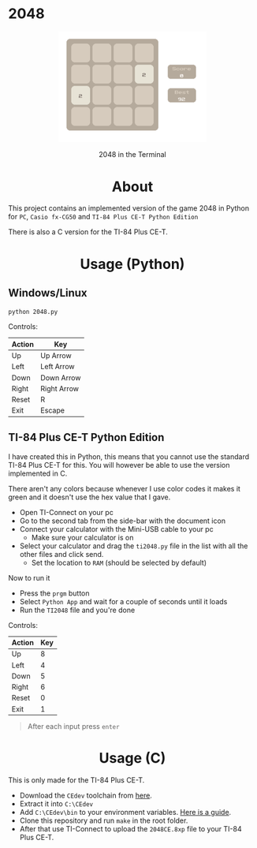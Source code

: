 # 2048

<p align="center">
  <img src="https://raw.githubusercontent.com/sten-code/2048/master/board.png" width="300">
  <p align="center">
    2048 in the Terminal
  </p>
</p>

<h1 align="center">About</h1>

This project contains an implemented version of the game 2048 in Python for `PC`, `Casio fx-CG50` and `TI-84 Plus CE-T Python Edition`

There is also a C version for the TI-84 Plus CE-T.


<h1 align="center">Usage (Python)</h1>

## Windows/Linux

```console
python 2048.py
```

Controls:

| Action | Key         |
| ------ | ----------- |
| Up     | Up Arrow    |
| Left   | Left Arrow  |
| Down   | Down Arrow  |
| Right  | Right Arrow |
| Reset  | R           |
| Exit   | Escape      |

## TI-84 Plus CE-T Python Edition

I have created this in Python, this means that you cannot use the standard TI-84 Plus CE-T for this. You will however be able to use the version implemented in C.

There aren't any colors because whenever I use color codes it makes it green and it doesn't use the hex value that I gave.

-   Open TI-Connect on your pc
-   Go to the second tab from the side-bar with the document icon
-   Connect your calculator with the Mini-USB cable to your pc
    -   Make sure your calculator is on
-   Select your calculator and drag the `ti2048.py` file in the list with all the other files and click send.
    -   Set the location to `RAM` (should be selected by default)

Now to run it

-   Press the `prgm` button
-   Select `Python App` and wait for a couple of seconds until it loads
-   Run the `TI2048` file and you're done

Controls:

| Action | Key |
| ------ | --- |
| Up     | 8   |
| Left   | 4   |
| Down   | 5   |
| Right  | 6   |
| Reset  | 0   |
| Exit   | 1   |

> After each input press `enter`

<h1 align="center">Usage (C)</h1>

This is only made for the TI-84 Plus CE-T.

- Download the `CEdev` toolchain from [here](https://ce-programming.github.io/toolchain/static/getting-started.html).
- Extract it into `C:\CEdev`
- Add `C:\CEdev\bin` to your environment variables. [Here is a guide](https://www.architectryan.com/2018/03/17/add-to-the-path-on-windows-10/).
- Clone this repository and run `make` in the root folder.
- After that use TI-Connect to upload the `2048CE.8xp` file to your TI-84 Plus CE-T.
